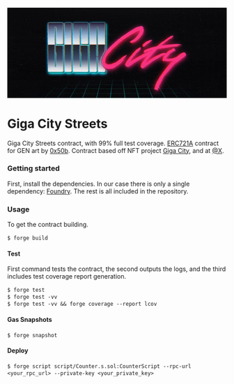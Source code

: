 
<p>
  <img src="./cover.jpg" width="800">
  <br>
</p>

# Giga City Streets

Giga City Streets contract, with 99% full test coverage. [ERC721A](https://github.com/chiru-labs/ERC721A) contract for GEN art by [0x50b](https://x.com/0x50b). Contract based off NFT project [Giga City](https://gigacity.gg), and at [@X](https://x.com/giga_city).

### Getting started

First, install the dependencies. In our case there is only a single dependency: [Foundry](https://github.com/foundry-rs/foundry). The rest is all included in the repository.

### Usage
To get the contract building.

```shell
$ forge build
```

#### Test
First command tests the contract, the second outputs the logs, and the third includes test coverage report generation.

```shell
$ forge test
$ forge test -vv
$ forge test -vv && forge coverage --report lcov
```

#### Gas Snapshots

```shell
$ forge snapshot
```

#### Deploy

```shell
$ forge script script/Counter.s.sol:CounterScript --rpc-url <your_rpc_url> --private-key <your_private_key>
```
